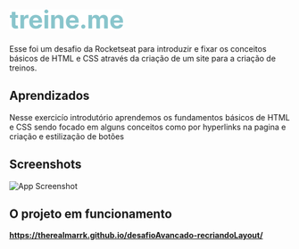 
# ![App Logo](https://github.com/TheRealMarrk/Treine.me/blob/main/images/logo.svg)

Esse foi um desafio da Rocketseat para introduzir e fixar os conceitos básicos de HTML e CSS através da criação de um site para a criação de treinos.




## Aprendizados

Nesse exercicío introdutório aprendemos os fundamentos básicos de HTML e CSS sendo focado em alguns conceitos como por hyperlinks na pagina e criação e estilização de botões
## Screenshots

![App Screenshot](https://therealmarrk.github.io/Treine.me/)


## O projeto em funcionamento

**https://therealmarrk.github.io/desafioAvancado-recriandoLayout/**